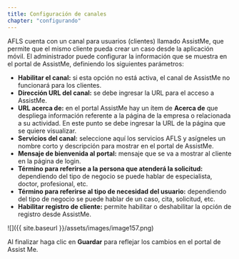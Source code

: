 ```yaml
---
title: Configuración de canales
chapter: "configurando"
---
```


AFLS cuenta con un canal para usuarios (clientes) llamado AssistMe, que permite que el mismo cliente pueda crear un caso desde la aplicación móvil. El administrador puede configurar la información que se muestra en el portal de AssistMe, definiendo los siguientes parámetros:

*   **Habilitar el canal:** si esta opción no está activa, el canal de AssistMe no funcionará para los clientes.
*   **Dirección URL del canal:** se debe ingresar la URL para el acceso a AssistMe.
*   **URL acerca de:** en el portal AssistMe hay un ítem de **Acerca de** que despliega información referente a la página de la empresa o relacionada a su actividad. En este punto se debe ingresar la URL de la página que se quiere visualizar.
*   **Servicios del canal:** seleccione aquí los servicios AFLS y asígneles un nombre corto y descripción para mostrar en el portal de AssistMe.
*   **Mensaje de bienvenida al portal:** mensaje que se va a mostrar al cliente en la página de login.
*   **Término para referirse a la persona que atenderá la solicitud:** dependiendo del tipo de negocio se puede hablar de especialista, doctor, profesional, etc.
*   **Término para referirse al tipo de necesidad del usuario:** dependiendo del tipo de negocio se puede hablar de un caso, cita, solicitud, etc.
*   **Habilitar registro de cliente:** permite habilitar o deshabilitar la opción de registro desde AssistMe.

![]({{ site.baseurl }}/assets/images/image157.png)

Al finalizar haga clic en **Guardar** para reflejar los cambios en el portal de Assist Me.
